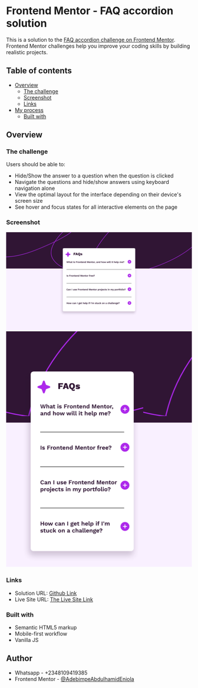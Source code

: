 # Frontend Mentor - FAQ accordion solution

This is a solution to the [FAQ accordion challenge on Frontend Mentor](https://www.frontendmentor.io/challenges/faq-accordion-wyfFdeBwBz). Frontend Mentor challenges help you improve your coding skills by building realistic projects. 

## Table of contents

- [Overview](#overview)
  - [The challenge](#the-challenge)
  - [Screenshot](#screenshot)
  - [Links](#links)
- [My process](#my-process)
  - [Built with](#built-with)

## Overview

### The challenge

Users should be able to:

- Hide/Show the answer to a question when the question is clicked
- Navigate the questions and hide/show answers using keyboard navigation alone
- View the optimal layout for the interface depending on their device's screen size
- See hover and focus states for all interactive elements on the page

### Screenshot

![](screenshot/js1.png)
![](screenshot/js2.png)

### Links

- Solution URL: [Github Link](https://github.com/AdebimpeAbdulhamidEniola/faqAccordion.git)
- Live Site URL: [The Live Site Link](https://adebimpeabdulhamideniola.github.io/faqAccordion/)


### Built with

- Semantic HTML5 markup
- Mobile-first workflow
- Vanilla JS

## Author

- Whatsapp - +2348109419385
- Frontend Mentor - [@AdebimpeAbdulhamidEniola](https://www.frontendmentor.io/profile/AdebimpeAbdulhamidEniola)
